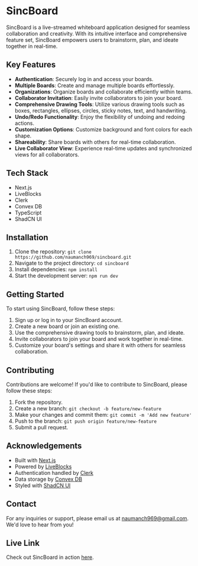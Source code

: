 # SincBoard

SincBoard is a live-streamed whiteboard application designed for seamless collaboration and creativity. With its intuitive interface and comprehensive feature set, SincBoard empowers users to brainstorm, plan, and ideate together in real-time.

## Key Features

- **Authentication**: Securely log in and access your boards.
- **Multiple Boards**: Create and manage multiple boards effortlessly.
- **Organizations**: Organize boards and collaborate efficiently within teams.
- **Collaborator Invitation**: Easily invite collaborators to join your board.
- **Comprehensive Drawing Tools**: Utilize various drawing tools such as boxes, rectangles, ellipses, circles, sticky notes, text, and handwriting.
- **Undo/Redo Functionality**: Enjoy the flexibility of undoing and redoing actions.
- **Customization Options**: Customize background and font colors for each shape.
- **Shareability**: Share boards with others for real-time collaboration.
- **Live Collaborator View**: Experience real-time updates and synchronized views for all collaborators.

## Tech Stack

- Next.js
- LiveBlocks
- Clerk
- Convex DB
- TypeScript
- ShadCN UI

## Installation

1. Clone the repository: `git clone https://github.com/naumanch969/sincboard.git`
2. Navigate to the project directory: `cd sincboard`
3. Install dependencies: `npm install`
4. Start the development server: `npm run dev`

## Getting Started

To start using SincBoard, follow these steps:

1. Sign up or log in to your SincBoard account.
2. Create a new board or join an existing one.
3. Use the comprehensive drawing tools to brainstorm, plan, and ideate.
4. Invite collaborators to join your board and work together in real-time.
5. Customize your board's settings and share it with others for seamless collaboration.

## Contributing

Contributions are welcome! If you'd like to contribute to SincBoard, please follow these steps:

1. Fork the repository.
2. Create a new branch: `git checkout -b feature/new-feature`
3. Make your changes and commit them: `git commit -m 'Add new feature'`
4. Push to the branch: `git push origin feature/new-feature`
5. Submit a pull request.

## Acknowledgements

- Built with [Next.js](https://nextjs.org/)
- Powered by [LiveBlocks](https://liveblocks.io/)
- Authentication handled by [Clerk](https://clerk.dev/)
- Data storage by [Convex DB](https://convex.dev/)
- Styled with [ShadCN UI](https://shadcn-ui.com/)

## Contact

For any inquiries or support, please email us at naumanch969@gmail.com. We'd love to hear from you!

## Live Link

Check out SincBoard in action [here](https://sincboard.vercel.app).
